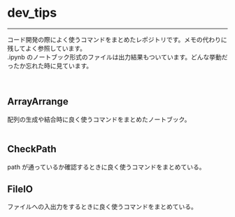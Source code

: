 # dev_tips
***
コード開発の際によく使うコマンドをまとめたレポジトリです。メモの代わりに残してよく参照しています。  
.ipynb のノートブック形式のファイルは出力結果もついています。どんな挙動だったか忘れた時に見ています。  

<br>

## ArrayArrange

配列の生成や結合時に良く使うコマンドをまとめたノートブック。  
<br>


## CheckPath

path が通っているか確認するときに良く使うコマンドをまとめている。 
<br>


## FileIO

ファイルへの入出力をするときに良く使うコマンドをまとめている。

